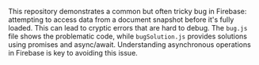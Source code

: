 This repository demonstrates a common but often tricky bug in Firebase: attempting to access data from a document snapshot before it's fully loaded. This can lead to cryptic errors that are hard to debug. The `bug.js` file shows the problematic code, while `bugSolution.js` provides solutions using promises and async/await.  Understanding asynchronous operations in Firebase is key to avoiding this issue.